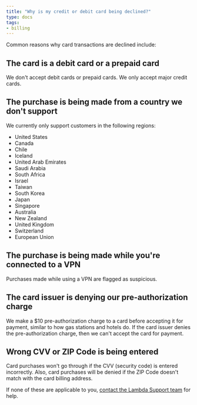 ```yaml
---
title: "Why is my credit or debit card being declined?"
type: docs
tags:
- billing
---
```


Common reasons why card transactions are declined include:

## The card is a debit card or a prepaid card

We don't accept debit cards or prepaid cards. We only accept major credit
cards.

## The purchase is being made from a country we don't support

We currently only support customers in the following regions:

- United States
- Canada
- Chile
- Iceland
- United Arab Emirates
- Saudi Arabia
- South Africa
- Israel
- Taiwan
- South Korea
- Japan
- Singapore
- Australia
- New Zealand
- United Kingdom
- Switzerland
- European Union

## The purchase is being made while you're connected to a VPN

Purchases made while using a VPN are flagged as suspicious.

## The card issuer is denying our pre-authorization charge

We make a $10 pre-authorization charge to a card before accepting it for
payment, similar to how gas stations and hotels do. If the card issuer denies
the pre-authorization charge, then we can't accept the card for payment.

## Wrong CVV or ZIP Code is being entered

Card purchases won't go through if the CVV (security code) is entered
incorrectly. Also, card purchases will be denied if the ZIP Code doesn't match
with the card billing address.

If none of these are applicable to you,
[contact the Lambda Support team](https://support.lambdalabs.com/hc/en-us/requests/new)
for help.
